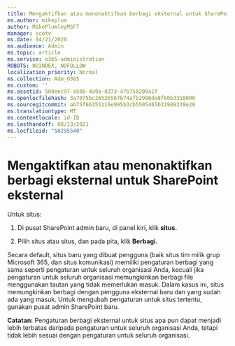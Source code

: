 ```yaml
---
title: Mengaktifkan atau menonaktifkan berbagi eksternal untuk SharePoint eksternal
ms.author: mikeplum
author: MikePlumleyMSFT
manager: scotv
ms.date: 04/21/2020
ms.audience: Admin
ms.topic: article
ms.service: o365-administration
ROBOTS: NOINDEX, NOFOLLOW
localization_priority: Normal
ms.collection: Adm_O365
ms.custom: ''
ms.assetid: 500eec97-a508-4a9a-8373-47b758209a1f
ms.openlocfilehash: 3a7075bc26526567b74afb2996da8f60b3318000
ms.sourcegitcommit: ab75f66355116e995b3cb5505465b31989339e28
ms.translationtype: MT
ms.contentlocale: id-ID
ms.lasthandoff: 08/13/2021
ms.locfileid: "58295540"
---
```

# <a name="turn-external-sharing-on-or-off-for-a-sharepoint-site"></a>Mengaktifkan atau menonaktifkan berbagi eksternal untuk SharePoint eksternal

Untuk situs:
  
1. Di pusat SharePoint admin baru, di panel kiri, klik **situs.**
    
2. Pilih situs atau situs, dan pada pita, klik **Berbagi.**
    
Secara default, situs baru yang dibuat pengguna (baik situs tim milik grup Microsoft 365, dan situs komunikasi) memiliki pengaturan berbagi yang sama seperti pengaturan untuk seluruh organisasi Anda, kecuali jika pengaturan untuk seluruh organisasi memungkinkan berbagi file menggunakan tautan yang tidak memerlukan masuk. Dalam kasus ini, situs memungkinkan berbagi dengan pengguna eksternal baru dan yang sudah ada yang masuk. Untuk mengubah pengaturan untuk situs tertentu, gunakan pusat admin SharePoint baru.
  
**Catatan:** Pengaturan berbagi eksternal untuk situs apa pun dapat menjadi lebih terbatas daripada pengaturan untuk seluruh organisasi Anda, tetapi tidak lebih sesuai dengan pengaturan untuk seluruh organisasi. 
  

